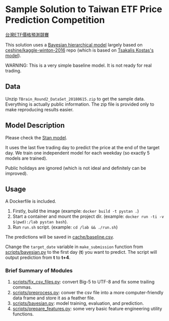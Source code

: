 # Sample Solution to Taiwan ETF Price Prediction Competition
[台灣ETF價格預測競賽](https://tbrain.trendmicro.com.tw/Competitions/Details/2)

This solution uses a [Bayesian hierarchical model](https://www.wikiwand.com/en/Bayesian_hierarchical_modeling) largely based on [ceshine/kaggle-winton-2016](https://github.com/ceshine/kaggle-winton-2016) repo (which is based on [Tsakalis Kostas's model](https://www.kaggle.com/c/the-winton-stock-market-challenge/forums/t/18584/solution-sharing)).

WARNING: This is a very simple baseline model. It is not ready for real trading.

## Data

Unzip `TBrain_Round2_DataSet_20180615.zip` to get the sample data. Everything is actually public information. The zip file is provided only to make reproducing results easier.


## Model Description

Please check the [Stan model](scripts/bayesian_linear_model.stan).

It uses the last five trading day to predict the price at the end of the target day. We train one independent model for each weekday (so exactly 5 models are trained).

Public holidays are ignored (which is not ideal and definitely can be improved).

## Usage

A Dockerfile is included.

1. Firstly, build the image (example: `docker build -t pystan .`)
2. Start a container and mount the project dir. (example: `docker run -ti -v $(pwd):/lab pystan bash`).
3. Run `run.sh` script. (example: `cd /lab && ./run.sh`)

The predictions will be saved in [cache/baseline.csv](cache/baseline.csv).

Change the `target_date` variable in `make_submission` function from [scripts/bayesian.py](scripts/bayesian.py) to the first day (**t**) you want to predict. The script will output prediction from **t** to **t+4**.

### Brief Summary of Modules

1. [scripts/fix_csv_files.py](scripts/fix_csv_files.py): convert Big-5 to UTF-8 and fix some trailing commas.
2. [scripts/preprocess.py](scripts/preprocess.py): conver the csv file into a more computer-friendly data frame and store it as a feather file.
3. [scripts/bayesian.py](scripts/bayesian.py): model training, evaluation, and prediction.
4. [scripts/prepare_features.py](scripts/prepare_features.py): some very basic feature engineering utility functions.
